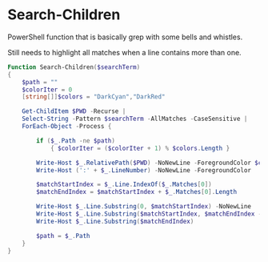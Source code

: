# Search-Children
PowerShell function that is basically grep with some bells and whistles.



Still needs to highlight all matches when a line contains more than one.

```ps1
Function Search-Children($searchTerm) 
{
    $path = ""
    $colorIter = 0
    [string[]]$colors = "DarkCyan","DarkRed"

    Get-ChildItem $PWD -Recurse |
    Select-String -Pattern $searchTerm -AllMatches -CaseSensitive |
    ForEach-Object -Process { 

        if ($_.Path -ne $path)
            { $colorIter = ($colorIter + 1) % $colors.Length }

        Write-Host $_.RelativePath($PWD) -NoNewLine -ForegroundColor $colors[$colorIter]
        Write-Host (':' + $_.LineNumber) -NoNewLine -ForegroundColor  

        $matchStartIndex = $_.Line.IndexOf($_.Matches[0])
        $matchEndIndex = $matchStartIndex + $_.Matches[0].Length

        Write-Host $_.Line.Substring(0, $matchStartIndex) -NoNewLine
        Write-Host $_.Line.Substring($matchStartIndex, $matchEndIndex - $matchStartIndex) -NoNewLine -ForegroundColor Green
        Write-Host $_.Line.Substring($matchEndIndex)

        $path = $_.Path
    }
}
```

